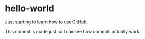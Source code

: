 # hello-world
Just starting to learn how to use GitHub.

This commit is made just so I can see how commits actually work.
